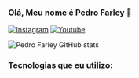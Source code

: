 ### Olá, Meu nome é Pedro Farley 👋

[![Instagram](https://img.shields.io/badge/Instagram-E4405F?style=for-the-badge&logo=instagram&logoColor=white)](https://www.instagram.com/pfarley_7/)
[![Youtube](https://img.shields.io/badge/YouTube-FF0000?style=for-the-badge&logo=youtube&logoColor=white)](https://www.youtube.com/channel/UCVc_tZP7H6jiEOyyi1DpvmA)

![Pedro Farley GitHub stats](https://github-readme-stats.vercel.app/api?username=Pedrofarley7&show_icons=true&theme=radical)

### Tecnologias que eu utilizo:

<div style= "display: inline_block"><br/>
  <img align="center" alt "JavaScript" src="https://img.shields.io/badge/JavaScript-F7DF1E?style=for-the-badge&logo=javascript&logoColor=blac"/>
  <img align="center" alt "Python" src="https://img.shields.io/badge/Python-14354C?style=for-the-badge&logo=python&logoColor=white"/>
  <img align="center" alt "Java" src="https://img.shields.io/badge/Java-ED8B00?style=for-the-badge&logo=openjdk&logoColor=white"/>
  
  </div>
